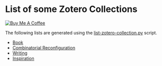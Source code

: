 # List of some Zotero Collections

[![Buy Me A Coffee](https://cdn.buymeacoffee.com/buttons/v2/default-yellow.png)](https://www.buymeacoffee.com/hoanganhduc)

The following lists are generated using the [list-zotero-collection.py](list-zotero-collection.py) script.

* [Book](book.html)
* [Combinatorial Reconfiguration](reconfiguration.html)
* [Writing](writing.html)
* [Inspiration](inspiration.html)

